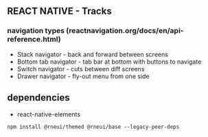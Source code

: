 ## REACT NATIVE - Tracks

### navigation types (reactnavigation.org/docs/en/api-reference.html)

- Stack navigator - back and forward between screens
- Bottom tab navigator - tab bar at bottom with buttons to navigate
- Switch navigator - cuts between diff screens
- Drawer navigator - fly-out menu from one side

## dependencies

- react-native-elements

```
npm install @rneui/themed @rneui/base --legacy-peer-deps
```
